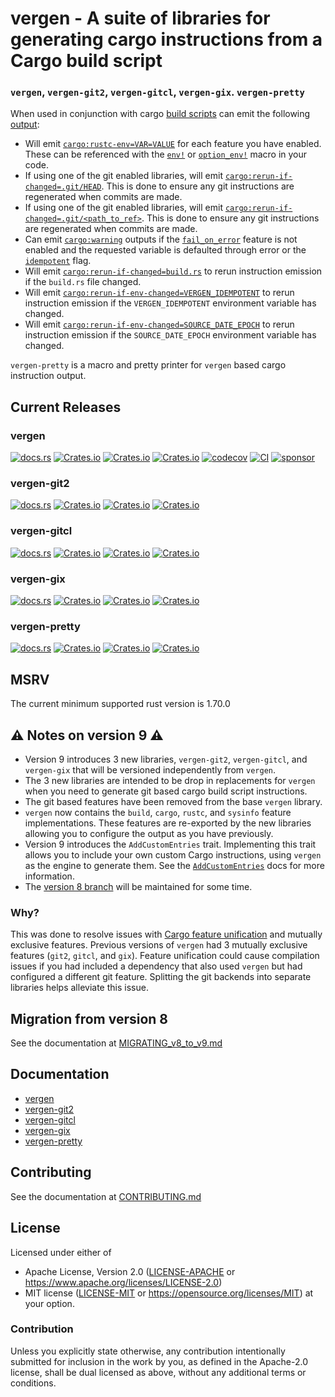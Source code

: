 # vergen - A suite of libraries for generating cargo instructions from a Cargo build script
### `vergen`, `vergen-git2`, `vergen-gitcl`, `vergen-gix`. `vergen-pretty`
When used in conjunction with cargo [build scripts](https://doc.rust-lang.org/cargo/reference/build-scripts.html) can emit the following [output]((https://doc.rust-lang.org/cargo/reference/build-scripts.html#outputs-of-the-build-script)):

- Will emit [`cargo:rustc-env=VAR=VALUE`](https://doc.rust-lang.org/cargo/reference/build-scripts.html#cargorustc-envvarvalue)
for each feature you have enabled.  These can be referenced with the [`env!`](https://doc.rust-lang.org/std/macro.env.html) or [`option_env!`](https://doc.rust-lang.org/std/macro.option_env.html) macro in your code.
- If using one of the git enabled libraries, will emit [`cargo:rerun-if-changed=.git/HEAD`](https://doc.rust-lang.org/cargo/reference/build-scripts.html#rerun-if-changed).  This is done to ensure any git instructions are regenerated when commits are made.
- If using one of the git enabled libraries, will emit [`cargo:rerun-if-changed=.git/<path_to_ref>`](https://doc.rust-lang.org/cargo/reference/build-scripts.html#rerun-if-changed).  This is done to ensure any git instructions are regenerated when commits are made.
- Can emit [`cargo:warning`](https://doc.rust-lang.org/cargo/reference/build-scripts.html#cargo-warning) outputs if the
[`fail_on_error`](EmitBuilder::fail_on_error) feature is not enabled and the requested variable is defaulted through error or
the [`idempotent`](EmitBuilder::idempotent) flag.
- Will emit [`cargo:rerun-if-changed=build.rs`](https://doc.rust-lang.org/cargo/reference/build-scripts.html#rerun-if-changed)
to rerun instruction emission if the `build.rs` file changed.
- Will emit [`cargo:rerun-if-env-changed=VERGEN_IDEMPOTENT`](https://doc.rust-lang.org/cargo/reference/build-scripts.html#rerun-if-changed)
to rerun instruction emission if the `VERGEN_IDEMPOTENT` environment variable has changed.
- Will emit [`cargo:rerun-if-env-changed=SOURCE_DATE_EPOCH`](https://doc.rust-lang.org/cargo/reference/build-scripts.html#rerun-if-changed)
to rerun instruction emission if the `SOURCE_DATE_EPOCH` environment variable has changed.

`vergen-pretty` is a macro and pretty printer for `vergen` based cargo instruction output.

## Current Releases
### vergen
[![docs.rs](https://docs.rs/vergen/badge.svg)](https://docs.rs/vergen)
[![Crates.io](https://img.shields.io/crates/v/vergen.svg)](https://crates.io/crates/vergen)
[![Crates.io](https://img.shields.io/crates/l/vergen.svg)](https://crates.io/crates/vergen)
[![Crates.io](https://img.shields.io/crates/d/vergen.svg)](https://crates.io/crates/vergen)
[![codecov](https://codecov.io/gh/rustyhorde/vergen/branch/master/graph/badge.svg?token=cBXro7o2UN)](https://codecov.io/gh/rustyhorde/vergen)
[![CI](https://github.com/rustyhorde/vergen/actions/workflows/main.yml/badge.svg)](https://github.com/rustyhorde/vergen/actions)
[![sponsor](https://img.shields.io/github/sponsors/crazysacx?logo=github-sponsors)](https://github.com/sponsors/CraZySacX)

### vergen-git2
[![docs.rs](https://docs.rs/vergen-git2/badge.svg)](https://docs.rs/vergen-git2)
[![Crates.io](https://img.shields.io/crates/v/vergen-git2.svg)](https://crates.io/crates/vergen-git2)
[![Crates.io](https://img.shields.io/crates/l/vergen-git2.svg)](https://crates.io/crates/vergen-git2)
[![Crates.io](https://img.shields.io/crates/d/vergen-git2.svg)](https://crates.io/crates/vergen-git2)

### vergen-gitcl
[![docs.rs](https://docs.rs/vergen-gitcl/badge.svg)](https://docs.rs/vergen-gitcl)
[![Crates.io](https://img.shields.io/crates/v/vergen-gitcl.svg)](https://crates.io/crates/vergen-gitcl)
[![Crates.io](https://img.shields.io/crates/l/vergen-gitcl.svg)](https://crates.io/crates/vergen-gitcl)
[![Crates.io](https://img.shields.io/crates/d/vergen-gitcl.svg)](https://crates.io/crates/vergen-gitcl)

### vergen-gix
[![docs.rs](https://docs.rs/vergen-gix/badge.svg)](https://docs.rs/vergen-gix)
[![Crates.io](https://img.shields.io/crates/v/vergen-gix.svg)](https://crates.io/crates/vergen-gix)
[![Crates.io](https://img.shields.io/crates/l/vergen-gix.svg)](https://crates.io/crates/vergen-gix)
[![Crates.io](https://img.shields.io/crates/d/vergen-gix.svg)](https://crates.io/crates/vergen-gix)

### vergen-pretty
[![docs.rs](https://docs.rs/vergen-pretty/badge.svg)](https://docs.rs/vergen-pretty)
[![Crates.io](https://img.shields.io/crates/v/vergen-pretty.svg)](https://crates.io/crates/vergen-pretty)
[![Crates.io](https://img.shields.io/crates/l/vergen-pretty.svg)](https://crates.io/crates/vergen-pretty)
[![Crates.io](https://img.shields.io/crates/d/vergen-pretty.svg)](https://crates.io/crates/vergen-pretty)

## MSRV
The current minimum supported rust version is 1.70.0

## ⚠️ Notes on version 9 ⚠️
* Version 9 introduces 3 new libraries, `vergen-git2`, `vergen-gitcl`, and `vergen-gix` that will be versioned independently from `vergen`.
* The 3 new libraries are intended to be drop in replacements for `vergen` when you need to generate git based cargo build script instructions.
* The git based features have been removed from the base `vergen` library.
* `vergen` now contains the `build`, `cargo`, `rustc`, and `sysinfo` feature implementations.   These features are re-exported by the new libraries allowing you to configure the output as you have previously.
* Version 9 introduces the `AddCustomEntries` trait.  Implementing this trait allows you to include your own custom Cargo instructions, using `vergen` as the engine to generate them. See the [`AddCustomEntries`](https://docs.rs/vergen/9.0.0-beta.1/vergen/trait.AddCustomEntries.html) docs for more information.
* The [version 8 branch](https://github.com/rustyhorde/vergen/tree/legacy/v8) will be maintained for some time.

### Why?
This was done to resolve issues with [Cargo feature unification](https://doc.rust-lang.org/cargo/reference/features.html#mutually-exclusive-features) and mutually exclusive features.  Previous versions of `vergen` had 3 mutually exclusive features (`git2`, `gitcl`, and `gix`).  Feature unification could cause compilation issues if you had included a dependency that also used `vergen` but had configured a different git feature.  Splitting the git backends into separate libraries helps alleviate this issue.

## Migration from version 8
See the documentation at [MIGRATING_v8_to_v9.md](MIGRATING_v8_to_v9.md)

## Documentation
* [vergen](https://docs.rs/vergen/latest)
* [vergen-git2](https://docs.rs/vergen-git2/latest)
* [vergen-gitcl](https://docs.rs/vergen-gitcl/latest)
* [vergen-gix](https://docs.rs/vergen-gix/latest)
* [vergen-pretty](https://docs.rs/vergen-pretty/latest)

## Contributing
See the documentation at [CONTRIBUTING.md](CONTRIBUTING.md)

## License

Licensed under either of
 * Apache License, Version 2.0 ([LICENSE-APACHE](LICENSE-APACHE) or https://www.apache.org/licenses/LICENSE-2.0)
 * MIT license ([LICENSE-MIT](LICENSE-MIT) or https://opensource.org/licenses/MIT)
at your option.

### Contribution

Unless you explicitly state otherwise, any contribution intentionally submitted
for inclusion in the work by you, as defined in the Apache-2.0 license, shall be dual licensed as above, without any
additional terms or conditions.
